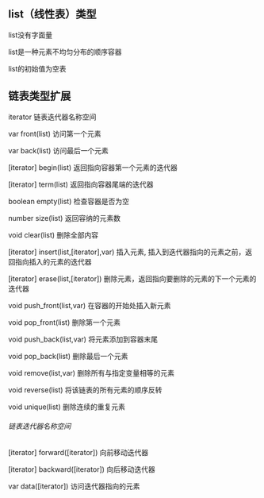 ## list（线性表）类型

list没有字面量

list是一种元素不均匀分布的顺序容器

list的初始值为空表

## 链表类型扩展

iterator  链表迭代器名称空间

var front\(list\) 访问第一个元素

var back\(list\) 访问最后一个元素

\[iterator\] begin\(list\) 返回指向容器第一个元素的迭代器

\[iterator\] term\(list\) 返回指向容器尾端的迭代器

boolean empty\(list\) 检查容器是否为空

number size\(list\) 返回容纳的元素数

void clear\(list\) 删除全部内容

\[iterator\] insert\(list,\[iterator\],var\) 插入元素, 插入到迭代器指向的元素之前，返回指向插入的元素的迭代器

\[iterator\] erase\(list,\[iterator\]\) 删除元素，返回指向要删除的元素的下一个元素的迭代器

void push\_front\(list,var\) 在容器的开始处插入新元素

void pop\_front\(list\) 删除第一个元素

void push\_back\(list,var\) 将元素添加到容器末尾

void pop\_back\(list\) 删除最后一个元素

void remove\(list,var\) 删除所有与指定变量相等的元素

void reverse\(list\) 将该链表的所有元素的顺序反转

void unique\(list\) 删除连续的重复元素

###### 链表迭代器名称空间

\[iterator\] forward\(\[iterator\]\) 向前移动迭代器

\[iterator\] backward\(\[iterator\]\) 向后移动迭代器

var data\(\[iterator\]\) 访问迭代器指向的元素

